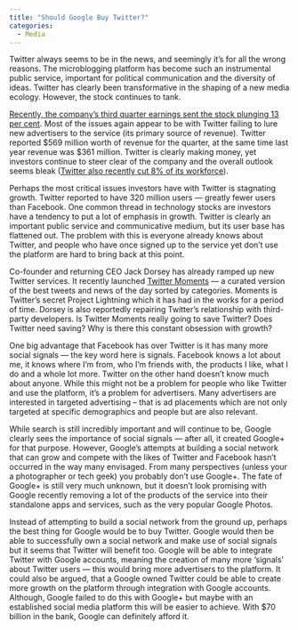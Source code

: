 ```yaml
---
title: "Should Google Buy Twitter?"
categories:
  - Media
---
```

Twitter always seems to be in the news, and seemingly it&#8217;s for all the wrong reasons. The microblogging platform has become such an instrumental public service, important for political communication and the diversity of ideas. Twitter has clearly been transformative in the shaping of a new media ecology. However, the stock continues to tank.

<a href="http://www.nytimes.com/2015/10/28/technology/twitter-q3-earnings.html" target="_blank">Recently, the company&#8217;s third quarter earnings sent the stock plunging 13 per cent</a>. Most of the issues again appear to be with Twitter failing to lure new advertisers to the service (its primary source of revenue). Twitter reported $569 million worth of revenue for the quarter, at the same time last year revenue was $361 million. Twitter is clearly making money, yet investors continue to steer clear of the company and the overall outlook seems bleak (<a href="http://www.nytimes.com/2015/10/14/technology/twitter-to-cut-more-than-300-jobs.html" target="_blank">Twitter also recently cut 8% of its workforce</a>).

Perhaps the most critical issues investors have with Twitter is stagnating growth. Twitter reported to have 320 million users &#8212; greatly fewer users than Facebook. One common thread in technology stocks are investors have a tendency to put a lot of emphasis in growth. Twitter is clearly an important public service and communicative medium, but its user base has flattened out. The problem with this is everyone already knows about Twitter, and people who have once signed up to the service yet don&#8217;t use the platform are hard to bring back at this point.

Co-founder and returning CEO Jack Dorsey has already ramped up new Twitter services. It recently launched <a href="https://blog.twitter.com/2015/moments-the-best-of-twitter-in-an-instant-0" target="_blank">Twitter Moments</a> &#8212; a curated version of the best tweets and news of the day sorted by categories. Moments is Twitter&#8217;s secret Project Lightning which it has had in the works for a period of time. Dorsey is also reportedly repairing Twitter&#8217;s relationship with third-party developers. Is Twitter Moments really going to save Twitter? Does Twitter need saving? Why is there this constant obsession with growth?

One big advantage that Facebook has over Twitter is it has many more social signals &#8212; the key word here is signals. Facebook knows a lot about me, it knows where I&#8217;m from, who I&#8217;m friends with, the products I like, what I do and a whole lot more. Twitter on the other hand doesn&#8217;t know much about anyone. While this might not be a problem for people who like Twitter and use the platform, it&#8217;s a problem for advertisers. Many advertisers are interested in targeted advertising &#8211; that is ad placements which are not only targeted at specific demographics and people but are also relevant.

While search is still incredibly important and will continue to be, Google clearly sees the importance of social signals &#8212; after all, it created Google+ for that purpose. However, Google&#8217;s attempts at building a social network that can grow and compete with the likes of Twitter and Facebook hasn&#8217;t occurred in the way many envisaged. From many perspectives (unless your a photographer or tech geek) you probably don&#8217;t use Google+. The fate of Google+ is still very much unknown, but it doesn&#8217;t look promising with Google recently removing a lot of the products of the service into their standalone apps and services, such as the very popular Google Photos.

Instead of attempting to build a social network from the ground up, perhaps the best thing for Google would be to buy Twitter. Google would then be able to successfully own a social network and make use of social signals but it seems that Twitter will benefit too. Google will be able to integrate Twitter with Google accounts, meaning the creation of many more &#8216;signals&#8217; about Twitter users &#8212; this would bring more advertisers to the platform. It could also be argued, that a Google owned Twitter could be able to create more growth on the platform through integration with Google accounts. Although, Google failed to do this with Google+ but maybe with an established social media platform this will be easier to achieve. With $70 billion in the bank, Google can definitely afford it.
